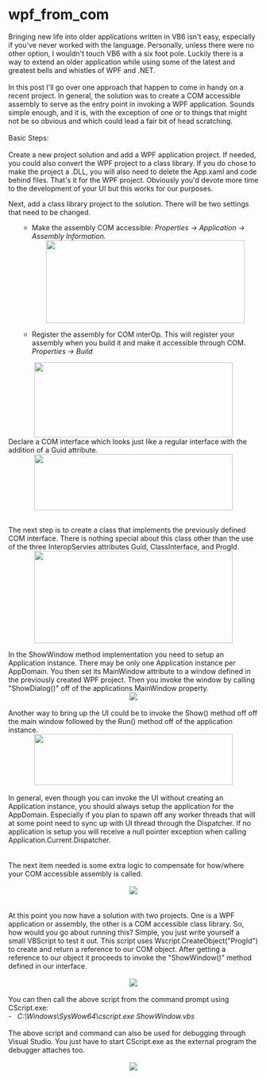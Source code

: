 wpf_from_com
============

Bringing new life into older applications written in VB6 isn't easy, especially if you've never worked with the language. Personally, unless there were no other option, I wouldn't touch VB6 with a six foot pole. Luckily there is a way to extend an older application while using some of the latest and greatest bells and whistles of WPF and .NET.<br />
<br />
In this post I'll go over one approach that happen to come in handy on a recent project. In general, the solution was to create a COM accessible assembly to serve as the entry point in invoking a WPF application. Sounds simple enough, and it is, with the exception of one or to things that might not be so obvious and which could lead a fair bit of head scratching.<br />
<br />
Basic Steps:<br />
<br />
Create a new project solution and add a WPF application project. If needed, you could also convert the WPF project to a class library. If you do chose to make the project a .DLL, you will also need to delete the App.xaml and code behind files. That's it for the WPF project. Obviously you'd devote more time to the development of your UI but this works for our purposes.<br />
<ul>
</ul>
Next, add a class library project to the solution. There will be two settings that need to be changed.<br />
<ol><ul>
<li>Make the assembly COM accessible: <i>Properties -&gt; Application -&gt; Assembly Information.</i><div class="separator" style="clear: both; text-align: center;">
<a href="http://1.bp.blogspot.com/-0rCN5YJLF9E/UWzFDETjKlI/AAAAAAAAAmg/JNVlvQqt_r8/s1600/makeComVisible.png" imageanchor="1" style="margin-left: 1em; margin-right: 1em;"><img border="0" src="http://1.bp.blogspot.com/-0rCN5YJLF9E/UWzFDETjKlI/AAAAAAAAAmg/JNVlvQqt_r8/s1600/makeComVisible.png" height="167" width="400" /></a></div>
</li>
</ul>
</ol>
<div>
<ol><ul>
<li>Register the assembly for COM interOp. This will register your assembly when you build it and make it accessible through COM. <i>Properties -&gt; Build&nbsp;</i></li>
</ul>
</ol>
<div class="separator" style="clear: both; text-align: center;">
<a href="http://1.bp.blogspot.com/-Lo0TTPO2kOM/UWzFyO3dWJI/AAAAAAAAAmo/ozljNI1Z5wA/s1600/registerForComInterop.png" imageanchor="1" style="margin-left: 1em; margin-right: 1em;"><img border="0" src="http://1.bp.blogspot.com/-Lo0TTPO2kOM/UWzFyO3dWJI/AAAAAAAAAmo/ozljNI1Z5wA/s1600/registerForComInterop.png" height="151" width="400" /></a></div>
<div class="separator" style="clear: both; text-align: center;">
</div>
Declare a COM interface which looks just like a regular interface with the addition of a Guid attribute.<br />
<div class="separator" style="clear: both; text-align: center;">
<a href="http://3.bp.blogspot.com/-QZfXZIrpjco/UWzMzxdahlI/AAAAAAAAAm0/JjZOIW-UpMc/s1600/COM_Interface.png" imageanchor="1" style="margin-left: 1em; margin-right: 1em;"><img border="0" src="http://3.bp.blogspot.com/-QZfXZIrpjco/UWzMzxdahlI/AAAAAAAAAm0/JjZOIW-UpMc/s1600/COM_Interface.png" height="113" width="400" /></a></div>
<br />
<ul>
</ul>
The next step is to create a class that implements the previously defined COM interface. There is nothing special about this class other than the use of the three InteropServies attributes Guid, ClassInterface, and ProgId.<br />
<div class="separator" style="clear: both; text-align: center;">
<a href="http://1.bp.blogspot.com/-GXaktS58ROE/UWzQ65RCBqI/AAAAAAAAAnA/XoxrlwaEAYs/s1600/WPF_Invoker.png" imageanchor="1" style="margin-left: 1em; margin-right: 1em;"><img border="0" src="http://1.bp.blogspot.com/-GXaktS58ROE/UWzQ65RCBqI/AAAAAAAAAnA/XoxrlwaEAYs/s1600/WPF_Invoker.png" height="186" width="400" /></a></div>
<ul>
</ul>
<div style="text-align: left;">
In the ShowWindow method implementation you need to setup an Application instance. There may be only one Application instance per AppDomain. You then set its MainWindow attribute to a window defined in the previously created WPF project. Then you invoke the window by calling "ShowDialog()" off of the applications MainWindow property.<br />
<div class="separator" style="clear: both; text-align: center;">
<a href="http://2.bp.blogspot.com/-vavPgKnE03I/UWzTzIAvNnI/AAAAAAAAAnM/OOiITYfyTeY/s1600/ShowWindowImpl.png" imageanchor="1" style="margin-left: 1em; margin-right: 1em;"><img border="0" src="http://2.bp.blogspot.com/-vavPgKnE03I/UWzTzIAvNnI/AAAAAAAAAnM/OOiITYfyTeY/s1600/ShowWindowImpl.png" /></a></div>
<div class="separator" style="clear: both; text-align: left;">
<br /></div>
<div class="separator" style="clear: both; text-align: left;">
Another way to bring up the UI could be to invoke the Show() method off off the main window followed by the Run() method off of the application instance.&nbsp;</div>
<div class="separator" style="clear: both; text-align: center;">
<a href="http://3.bp.blogspot.com/-7BpDphfxJr8/UWzgL0RfKLI/AAAAAAAAAnc/mkSNTDuqBBs/s1600/New+Tab.png" imageanchor="1" style="margin-left: 1em; margin-right: 1em;"><img border="0" src="http://3.bp.blogspot.com/-7BpDphfxJr8/UWzgL0RfKLI/AAAAAAAAAnc/mkSNTDuqBBs/s1600/New+Tab.png" height="103" width="400" /></a></div>
</div>
<div style="text-align: left;">
<br /></div>
<div style="text-align: left;">
In general, even though you can invoke the UI without creating an Application instance, you should always setup the application for the AppDomain. Especially if you plan to spawn off any worker threads that will at some point need to sync up&nbsp;with UI thread through the Dispatcher. If no application is setup you will receive a null pointer exception when calling Application.Current.Dispatcher.<br />
<br />
<br />
The next item needed is some extra logic to compensate for how/where your COM accessible assembly is called.<br />
<br />
<div class="separator" style="clear: both; text-align: center;">
<a href="http://3.bp.blogspot.com/-VeJynXMshdw/UWzjuY_3PLI/AAAAAAAAAns/I_7dtP8jTmc/s1600/wpfInvokerConstructor.png" imageanchor="1" style="margin-left: 1em; margin-right: 1em;"><img border="0" src="http://3.bp.blogspot.com/-VeJynXMshdw/UWzjuY_3PLI/AAAAAAAAAns/I_7dtP8jTmc/s1600/wpfInvokerConstructor.png" /></a></div>
<br /></div>
<div style="text-align: left;">
<br /></div>
<div style="text-align: left;">
At this point you now have a solution with two projects. One is a WPF application or assembly, the other is a COM accessible class library. So, how would you go about running this? Simple, you just write yourself a small VBScript to test it out. This script uses Wscript.CreateObject("ProgId") to create and return a reference to our COM object. After getting a reference to our object it proceeds to invoke the "ShowWindow()" method defined in our interface.<br />
<br />
<div class="separator" style="clear: both; text-align: center;">
<a href="http://4.bp.blogspot.com/-PNPPXKet0cQ/UWzmCaT5mXI/AAAAAAAAAn8/YDbvT0RkVYU/s1600/showWindowVbs.png" imageanchor="1" style="margin-left: 1em; margin-right: 1em;"><img border="0" src="http://4.bp.blogspot.com/-PNPPXKet0cQ/UWzmCaT5mXI/AAAAAAAAAn8/YDbvT0RkVYU/s1600/showWindowVbs.png" /></a></div>
</div>
<div style="text-align: left;">
<br />
You can then call the above script from the command prompt using CScript.exe:<br />
<div style="text-align: left;">
<i>- &nbsp; C:\Windows\SysWow64\cscript.exe ShowWindow.vbs</i></div>
<div style="text-align: left;">
<i><br /></i></div>
<div style="text-align: left;">
The above script and command can also be used for debugging through Visual Studio. You just have to start CScript.exe as the external program the debugger attaches too.&nbsp;</div>
<div style="text-align: left;">
<br /></div>
<div class="separator" style="clear: both; text-align: center;">
<a href="http://2.bp.blogspot.com/-sT_gTMtRlWg/UW4Y1wgqZwI/AAAAAAAAAoM/Ey2VTsNZugI/s1600/wpfInvokerDebug.png" imageanchor="1" style="margin-left: 1em; margin-right: 1em;"><img border="0" src="http://2.bp.blogspot.com/-sT_gTMtRlWg/UW4Y1wgqZwI/AAAAAAAAAoM/Ey2VTsNZugI/s1600/wpfInvokerDebug.png" /></a></div>
<div class="separator" style="clear: both; text-align: center;">
<br /></div>
<div class="separator" style="clear: both; text-align: center;">
<br /></div>
</div>
<div style="text-align: left;">
<br /></div>
<div style="text-align: left;">
<br /></div>
<div style="text-align: left;">
<br /></div>
<div style="text-align: left;">
<br /></div>
<div style="text-align: left;">
<br /></div>
</div>
